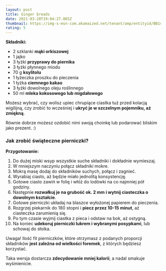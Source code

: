 ```yaml
---
layout: post
title: Ginger breads
date: 2021-03-28T19:04:27.065Z
thumbnail: https://img-s-msn-com.akamaized.net/tenant/amp/entityid/BB1c2EBh.img?h=533&w=799&m=6&q=60&o=f&l=f
rating: 5
---
```

<!--StartFragment-->

**Składniki:**

* 2 szklanki **mąki orkiszowej**
* 1 jajko
* 3 łyżki **przyprawy do piernika**
* 3 łyżki płynnego miodu 
* 70 g **ksylitolu**
* 1 łyżeczka proszku do pieczenia
* 1 łyżka **ciemnego kakao**
* 3 łyżki dowolnego oleju roślinnego
* 50 ml **mleka kokosowego lub migdałowego**

Możesz wybrać, czy wolisz upiec chrupiące ciastka tuż przed kolacją wigilijną, czy zrobić to wcześniej i **ukryć je w szczelnym pojemniku, aż zmiękną**.

Równie dobrze możesz ozdobić nimi swoją choinkę lub podarować bliskim jako prezent. :)

### Jak zrobić świąteczne pierniczki?

**Przygotowanie:**

1. Do dużej miski wsyp wszystkie suche składniki i dokładnie wymieszaj.
2. W mniejszym naczyniu połącz składniki mokre.
3. Mokrą masę dodaj do składników suchych, połącz i zagnieć.
4. Wyrabiaj ciasto, aż będzie miało jednolitą konsystencję.
5. Gotowe ciasto zawiń w folię i włóż do lodówki na co najmniej pół godziny.
6. Następnie **rozwałkuj je na grubość ok. 2 mm i wytnij ciasteczka o dowolnym kształcie**.
7. Gotowe pierniczki układaj na blaszce wyłożonej papierem do pieczenia.
8. Rozgrzej piekarnik do 180 stopni i **piecz przez 10-15 minut**, aż ciasteczka zarumienią się.
9. Po tym czasie wyjmij ciastka z pieca i odstaw na bok, aż ostygną.
10. Na koniec **udekoruj pierniczki lukrem i wybranymi posypkami**, lub schowaj do słoika.

Uwaga! Ilość fit pierniczków, które otrzymasz z podanych proporcji składników **jest zależna od wielkości foremek**, z których będziesz korzystać.

Taka wersja dostarcza **zdecydowanie mniej kalorii**, a nadal smakuje wyśmienicie. 

<!--EndFragment-->